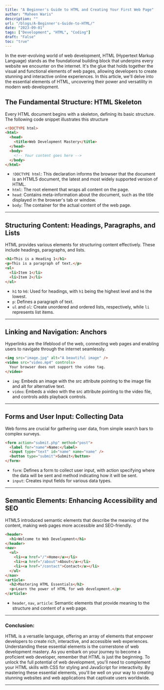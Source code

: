 ```yaml
---
title: "A Beginner's Guide to HTML and Creating Your First Web Page"
author: "Maheen Waris"
description: ""
url: "/blogs/A-Beginner's-Guide-to-HTML/"
date: "2023-09-01"
tags: ["Development", "HTML", "Coding"]
draft: "False"
toc: "true"
---
```


In the ever-evolving world of web development, HTML (Hypertext Markup Language) stands as the foundational building block that underpins every website we encounter on the internet. It's the glue that holds together the visual and functional elements of web pages, allowing developers to create stunning and interactive online experiences. In this article, we'll delve into the essential elements of HTML, uncovering their power and versatility in modern web development.

## The Fundamental Structure: HTML Skeleton

Every HTML document begins with a skeleton, defining its basic structure. The following code snippet illustrates this structure

```html
<!DOCTYPE html>
<html>
  <head>
    <title>Web Development Mastery</title>
  </head>
  <body>
    <!-- Your content goes here -->
  </body>
</html>
```

- `!DOCTYPE html`: This declaration informs the browser that the document is an HTML5 document, the latest and most widely supported version of HTML.
- `html`: The root element that wraps all content on the page.
- `head`: Contains meta-information about the document, such as the title displayed in the browser's tab or window.
- `body`: The container for the actual content of the web page.

<hr>

## Structuring Content: Headings, Paragraphs, and Lists

HTML provides various elements for structuring content effectively. These include headings, paragraphs, and lists.

```html
<h1>This is a Heading 1</h1>
<p>This is a paragraph of text.</p>
<ul>
  <li>Item 1</li>
  <li>Item 2</li>
</ul>
```

- `h1` to `h6`: Used for headings, with `h1` being the highest level and `h6` the lowest.
- `p`: Defines a paragraph of text.
- `ul` and `ol`: Create unordered and ordered lists, respectively, while `li` represents list items.

<hr>

## Linking and Navigation: Anchors

Hyperlinks are the lifeblood of the web, connecting web pages and enabling users to navigate through the internet seamlessly.

```html
<img src="image.jpg" alt="A beautiful image" />
<video src="video.mp4" controls>
  Your browser does not support the video tag.
</video>
```

- `img`: Embeds an image with the src attribute pointing to the image file and alt for alternative text.
- `video`: Embeds a video with the src attribute pointing to the video file, and controls adds playback controls.

<hr>

## Forms and User Input: Collecting Data

Web forms are crucial for gathering user data, from simple search bars to complex surveys.

```html
<form action="submit.php" method="post">
  <label for="name">Name:</label>
  <input type="text" id="name" name="name" />
  <button type="submit">Submit</button>
</form>
```

- `form`: Defines a form to collect user input, with action specifying where the data will be sent and method indicating how it will be sent.
- `input`: Creates input fields for various data types.

<hr>

## Semantic Elements: Enhancing Accessibility and SEO

HTML5 introduced semantic elements that describe the meaning of the content, making web pages more accessible and SEO-friendly.

```html
<header>
  <h1>Welcome to Web Development</h1>
</header>
<nav>
  <ul>
    <li><a href="/">Home</a></li>
    <li><a href="/about">About</a></li>
    <li><a href="/contact">Contact</a></li>
  </ul>
</nav>
<article>
  <h2>Mastering HTML Essentials</h2>
  <p>Learn the power of HTML for web development.</p>
</article>
```

- `header`, `nav`, `article`: Semantic elements that provide meaning to the structure and content of a web page.

<hr>

### Conclusion:

HTML is a versatile language, offering an array of elements that empower developers to create rich, interactive, and accessible web experiences. Understanding these essential elements is the cornerstone of web development mastery. As you embark on your journey to become a proficient web developer, remember that HTML is just the beginning. To unlock the full potential of web development, you'll need to complement your HTML skills with CSS for styling and JavaScript for interactivity. By mastering these essential elements, you'll be well on your way to creating stunning websites and web applications that captivate users worldwide.

---
